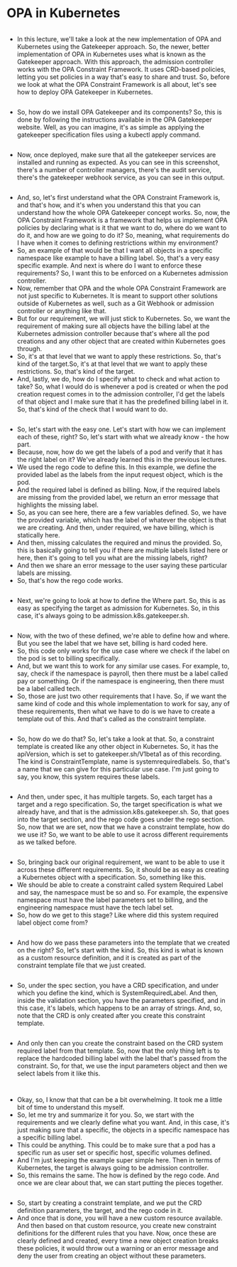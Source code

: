# OPA in Kubernetes

<figure><img src="../.gitbook/assets/KodeKloud-Kubernetes-CKS-040-minimize-microservice-vulnerabilities_page-0061.jpg" alt=""><figcaption></figcaption></figure>

* In this lecture, we'll take a look at the new implementation of OPA and Kubernetes using the Gatekeeper approach. So, the newer, better implementation of OPA in Kubernetes uses what is known as the Gatekeeper approach. With this approach, the admission controller works with the OPA Constraint Framework. It uses CRD-based policies, letting you set policies in a way that's easy to share and trust. So, before we look at what the OPA Constraint Framework is all about, let's see how to deploy OPA Gatekeeper in Kubernetes.



<figure><img src="../.gitbook/assets/image (1).png" alt=""><figcaption></figcaption></figure>

* So, how do we install OPA Gatekeeper and its components? So, this is done by following the instructions available in the OPA Gatekeeper website. Well, as you can imagine, it's as simple as applying the gatekeeper specification files using a kubectl apply command.

<figure><img src="../.gitbook/assets/image (1) (1).png" alt=""><figcaption></figcaption></figure>

* Now, once deployed, make sure that all the gatekeeper services are installed and running as expected. As you can see in this screenshot, there's a number of controller managers, there's the audit service, there's the gatekeeper webhook service, as you can see in this output.

<figure><img src="../.gitbook/assets/image (3).png" alt=""><figcaption></figcaption></figure>

* And, so, let's first understand what the OPA Constraint Framework is, and that's how, and it's when you understand this that you can understand how the whole OPA Gatekeeper concept works. So, now, the OPA Constraint Framework is a framework that helps us implement OPA policies by declaring what is it that we want to do, where do we want to do it, and how are we going to do it? So, meaning, what requirements do I have when it comes to defining restrictions within my environment?
* So, an example of that would be that I want all objects in a specific namespace like example to have a billing label. So, that's a very easy specific example. And next is where do I want to enforce these requirements? So, I want this to be enforced on a Kubernetes admission controller.
* Now, remember that OPA and the whole OPA Constraint Framework are not just specific to Kubernetes. It is meant to support other solutions outside of Kubernetes as well, such as a Git Webhook or admission controller or anything like that.
* But for our requirement, we will just stick to Kubernetes. So, we want the requirement of making sure all objects have the billing label at the Kubernetes admission controller because that's where all the pod creations and any other object that are created within Kubernetes goes through.
* So, it's at that level that we want to apply these restrictions. So, that's kind of the target.So, it's at that level that we want to apply these restrictions. So, that's kind of the target.
* And, lastly, we do, how do I specify what to check and what action to take? So, what I would do is whenever a pod is created or when the pod creation request comes in to the admission controller, I'd get the labels of that object and I make sure that it has the predefined billing label in it. So, that's kind of the check that I would want to do.

<figure><img src="../.gitbook/assets/image (4).png" alt=""><figcaption></figcaption></figure>

* So, let's start with the easy one. Let's start with how we can implement each of these, right? So, let's start with what we already know - the how part.
* Because, now, how do we get the labels of a pod and verify that it has the right label on it? We've already learned this in the previous lectures.
* We used the rego code to define this. In this example, we define the provided label as the labels from the input request object, which is the pod.
* And the required label is defined as billing. Now, if the required labels are missing from the provided label, we return an error message that highlights the missing label.
* So, as you can see here, there are a few variables defined. So, we have the provided variable, which has the label of whatever the object is that we are creating. And then, under required, we have billing, which is statically here.
* And then, missing calculates the required and minus the provided. So, this is basically going to tell you if there are multiple labels listed here or here, then it's going to tell you what are the missing labels, right?
* And then we share an error message to the user saying these particular labels are missing.
* So, that's how the rego code works.

<figure><img src="../.gitbook/assets/image (6).png" alt=""><figcaption></figcaption></figure>

* Next, we're going to look at how to define the Where part. So, this is as easy as specifying the target as admission for Kubernetes. So, in this case, it's always going to be admission.k8s.gatekeeper.sh.

<figure><img src="../.gitbook/assets/image (7).png" alt=""><figcaption></figcaption></figure>

* Now, with the two of these defined, we're able to define how and where. But you see the label that we have set, billing is hard coded here.&#x20;
* So, this code only works for the use case where we check if the label on the pod is set to billing specifically.
* &#x20;And, but we want this to work for any similar use cases. For example, to, say, check if the namespace is payroll, then there must be a label called pay or something. Or if the namespace is engineering, then there must be a label called tech.
* &#x20;So, those are just two other requirements that I have. So, if we want the same kind of code and this whole implementation to work for say, any of these requirements, then what we have to do is we have to create a template out of this. And that's called as the constraint template.

<figure><img src="../.gitbook/assets/image (8).png" alt=""><figcaption></figcaption></figure>

* So, how do we do that? So, let's take a look at that. So, a constraint template is created like any other object in Kubernetes. So, it has the apiVersion, which is set to gatekeeper.sh/V1beta1 as of this recording. The kind is ConstraintTemplate, name is systemrequiredlabels. So, that's a name that we can give for this particular use case. I'm just going to say, you know, this system requires these labels.

<figure><img src="../.gitbook/assets/image (9).png" alt=""><figcaption></figcaption></figure>

* And then, under spec, it has multiple targets. So, each target has a target and a rego specification. So, the target specification is what we already have, and that is the admission.k8s.gatekeeper.sh. So, that goes into the target section, and the rego code goes under the rego section. So, now that we are set, now that we have a constraint template, how do we use it? So, we want to be able to use it across different requirements as we talked before.

<figure><img src="../.gitbook/assets/image (10).png" alt=""><figcaption></figcaption></figure>

* So, bringing back our original requirement, we want to be able to use it across these different requirements. So, it should be as easy as creating a Kubernetes object with a specification. So, something like this.&#x20;
* We should be able to create a constraint called system Required Label and say, the namespace must be so and so. For example, the expensive namespace must have the label parameters set to billing, and the engineering namespace must have the tech label set.&#x20;
* So, how do we get to this stage? Like where did this system required label object come from?&#x20;

<figure><img src="../.gitbook/assets/image (11).png" alt=""><figcaption></figcaption></figure>

* And how do we pass these parameters into the template that we created on the right? So, let's start with the kind. So, this kind is what is known as a custom resource definition, and it is created as part of the constraint template file that we just created.

<figure><img src="../.gitbook/assets/image (12).png" alt=""><figcaption></figcaption></figure>

* So, under the spec section, you have a CRD specification, and under which you define the kind, which is SystemRequiredLabel. And then, inside the validation section, you have the parameters specified, and in this case, it's labels, which happens to be an array of strings. And, so, note that the CRD is only created after you create this constraint template.

<figure><img src="../.gitbook/assets/image (13).png" alt=""><figcaption></figcaption></figure>

* And only then can you create the constraint based on the CRD system required label from that template. So, now that the only thing left is to replace the hardcoded billing label with the label that's passed from the constraint. So, for that, we use the input parameters object and then we select labels from it like this.

<figure><img src="../.gitbook/assets/image (14).png" alt=""><figcaption></figcaption></figure>

<figure><img src="../.gitbook/assets/image (15).png" alt=""><figcaption></figcaption></figure>

* Okay, so, I know that that can be a bit overwhelming. It took me a little bit of time to understand this myself.&#x20;
* So, let me try and summarize it for you. So, we start with the requirements and we clearly define what you want. And, in this case, it's just making sure that a specific, the objects in a specific namespace has a specific billing label.
* &#x20;This could be anything. This could be to make sure that a pod has a specific run as user set or specific host, specific volumes defined.&#x20;
* And I'm just keeping the example super simple here. Then in terms of Kubernetes, the target is always going to be admission controller.&#x20;
* So, this remains the same. The how is defined by the rego code. And once we are clear about that, we can start putting the pieces together.

<figure><img src="../.gitbook/assets/image (16).png" alt=""><figcaption></figcaption></figure>

* So, start by creating a constraint template, and we put the CRD definition parameters, the target, and the rego code in it.&#x20;
* And once that is done, you will have a new custom resource available. And then based on that custom resource, you create new constraint definitions for the different rules that you have. Now, once these are clearly defined and created, every time a new object creation breaks these policies, it would throw out a warning or an error message and deny the user from creating an object without these parameters.
